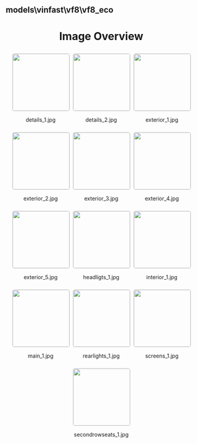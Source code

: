 ## models\vinfast\vf8\vf8_eco


<style>
    .image-gallery {
        display: flex;
        flex-wrap: wrap;
        gap: 10px;
        justify-content: center;
        padding: 10px;
    }
    .image-gallery img {
        width: 150px;
        height: auto;
        border: 1px solid #ddd;
        border-radius: 5px;
    }
    .image-gallery div {
        flex: 1 1 calc(33.333% - 20px); /* Three images per row on large screens */
        max-width: 150px;
        text-align: center;
    }
    @media (max-width: 768px) {
        .image-gallery div {
            flex: 1 1 calc(50% - 20px); /* Two images per row on medium screens */
        }
    }
    @media (max-width: 480px) {
        .image-gallery div {
            flex: 1 1 100%; /* One image per row on small screens */
        }
    }
</style>
<h1 style ="text-align: center;"> Image Overview </h1> <div class="image-gallery">
<div>
<img src="https://media.evkx.net/multimedia/models/vinfast/vf8/vf8_eco/details_1_st.jpg">
<p>details_1.jpg</p>
</div>
<div>
<img src="https://media.evkx.net/multimedia/models/vinfast/vf8/vf8_eco/details_2_st.jpg">
<p>details_2.jpg</p>
</div>
<div>
<img src="https://media.evkx.net/multimedia/models/vinfast/vf8/vf8_eco/exterior_1_st.jpg">
<p>exterior_1.jpg</p>
</div>
<div>
<img src="https://media.evkx.net/multimedia/models/vinfast/vf8/vf8_eco/exterior_2_st.jpg">
<p>exterior_2.jpg</p>
</div>
<div>
<img src="https://media.evkx.net/multimedia/models/vinfast/vf8/vf8_eco/exterior_3_st.jpg">
<p>exterior_3.jpg</p>
</div>
<div>
<img src="https://media.evkx.net/multimedia/models/vinfast/vf8/vf8_eco/exterior_4_st.jpg">
<p>exterior_4.jpg</p>
</div>
<div>
<img src="https://media.evkx.net/multimedia/models/vinfast/vf8/vf8_eco/exterior_5_st.jpg">
<p>exterior_5.jpg</p>
</div>
<div>
<img src="https://media.evkx.net/multimedia/models/vinfast/vf8/vf8_eco/headligts_1_st.jpg">
<p>headligts_1.jpg</p>
</div>
<div>
<img src="https://media.evkx.net/multimedia/models/vinfast/vf8/vf8_eco/interior_1_st.jpg">
<p>interior_1.jpg</p>
</div>
<div>
<img src="https://media.evkx.net/multimedia/models/vinfast/vf8/vf8_eco/main_1_st.jpg">
<p>main_1.jpg</p>
</div>
<div>
<img src="https://media.evkx.net/multimedia/models/vinfast/vf8/vf8_eco/rearlights_1_st.jpg">
<p>rearlights_1.jpg</p>
</div>
<div>
<img src="https://media.evkx.net/multimedia/models/vinfast/vf8/vf8_eco/screens_1_st.jpg">
<p>screens_1.jpg</p>
</div>
<div>
<img src="https://media.evkx.net/multimedia/models/vinfast/vf8/vf8_eco/secondrowseats_1_st.jpg">
<p>secondrowseats_1.jpg</p>
</div>
</div>
